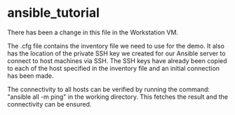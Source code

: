 # ansible_tutorial
There has been a change in this file in the Workstation VM.

The .cfg file contains the inventory file we need to use for the demo. It also has the location of the private SSH key we created for our Ansible server to connect to host machines via SSH. The SSH keys have already been copied to each of the host specified in the inventory file and an initial connection has been made.

The connectivity to all hosts can be verified by running the command: "ansible all -m ping" in the working directory. This fetches the result and the connectivity can be ensured.
